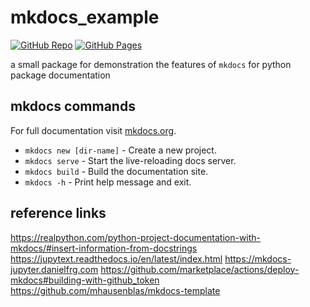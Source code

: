 # mkdocs_example

[![GitHub Repo](https://img.shields.io/badge/GitHub-Repo-blue?style=flat-square&logo=github)](https://github.com/harryeslick/mkdocs_example)
[![GitHub Pages](https://img.shields.io/badge/GitHub-Pages-green?style=flat-square&logo=github)](https://harryeslick.github.io/mkdocs_example/)

a small package for demonstration the features of `mkdocs` for python package documentation


## mkdocs commands

For full documentation visit [mkdocs.org](https://www.mkdocs.org).

* `mkdocs new [dir-name]` - Create a new project.
* `mkdocs serve` - Start the live-reloading docs server.
* `mkdocs build` - Build the documentation site.
* `mkdocs -h` - Print help message and exit.

## reference links
https://realpython.com/python-project-documentation-with-mkdocs/#insert-information-from-docstrings
https://jupytext.readthedocs.io/en/latest/index.html
https://mkdocs-jupyter.danielfrg.com
https://github.com/marketplace/actions/deploy-mkdocs#building-with-github_token
https://github.com/mhausenblas/mkdocs-template